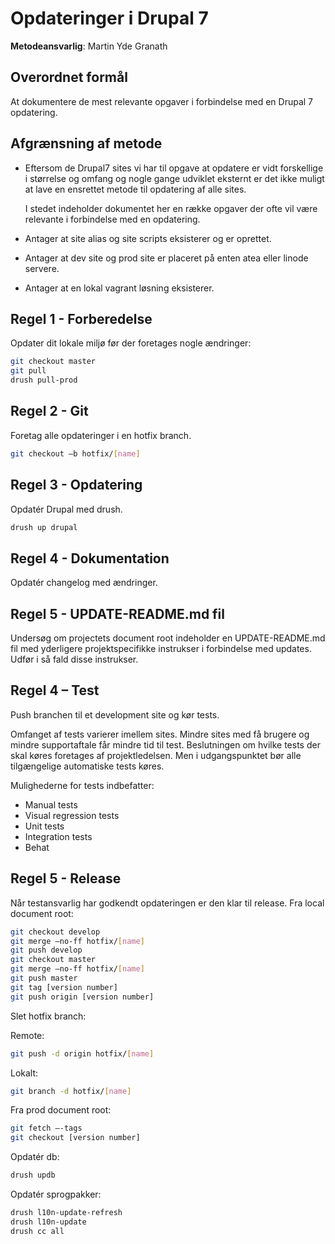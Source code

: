# Opdateringer i Drupal 7

**Metodeansvarlig**: Martin Yde Granath

## Overordnet formål

At dokumentere de mest relevante opgaver i forbindelse med en Drupal 7 opdatering.

## Afgrænsning af metode

* Eftersom de Drupal7 sites vi har til opgave at opdatere er vidt
  forskellige i størrelse og omfang og nogle gange udviklet eksternt
  er det ikke muligt at lave en ensrettet metode til opdatering af
  alle sites.

  I stedet indeholder dokumentet her en række opgaver der ofte vil
  være relevante i forbindelse med en opdatering.
* Antager at site alias og site scripts eksisterer og er oprettet.
* Antager at dev site og prod site er placeret på enten atea eller
  linode servere.
* Antager at en lokal vagrant løsning eksisterer.

## Regel 1 - Forberedelse

Opdater dit lokale miljø før der foretages nogle ændringer:

```sh
git checkout master
git pull
drush pull-prod
```

## Regel 2 - Git

Foretag alle opdateringer i en hotfix branch.

```sh
git checkout –b hotfix/[name]
```

## Regel 3 - Opdatering

Opdatér Drupal med drush.

```sh
drush up drupal
```

## Regel 4 - Dokumentation

Opdatér changelog med ændringer.

## Regel 5 - UPDATE-README.md fil

Undersøg om projectets document root indeholder en UPDATE-README.md
fil med yderligere projektspecifikke instrukser i forbindelse med
updates. Udfør i så fald disse instrukser.

## Regel 4 – Test

Push branchen til et development site og kør tests.

Omfanget af tests varierer imellem sites. Mindre sites med få brugere
og mindre supportaftale får mindre tid til test.  Beslutningen om
hvilke tests der skal køres foretages af projektledelsen. Men i
udgangspunktet bør alle tilgængelige automatiske tests køres.

Mulighederne for tests indbefatter:

* Manual tests
* Visual regression tests
* Unit tests
* Integration tests
* Behat

## Regel 5 - Release

Når testansvarlig har godkendt opdateringen er den klar til
release. Fra local document root:

```sh
git checkout develop
git merge –no-ff hotfix/[name]
git push develop
git checkout master
git merge –no-ff hotfix/[name]
git push master
git tag [version number]
git push origin [version number]
```

Slet hotfix branch:

Remote:

```sh
git push -d origin hotfix/[name]
```

Lokalt:

```sh
git branch -d hotfix/[name]
```

Fra prod document root:

```sh
git fetch –-tags
git checkout [version number]
```

Opdatér db:

```sh
drush updb
```

Opdatér sprogpakker:

```sh
drush l10n-update-refresh
drush l10n-update
drush cc all
```
